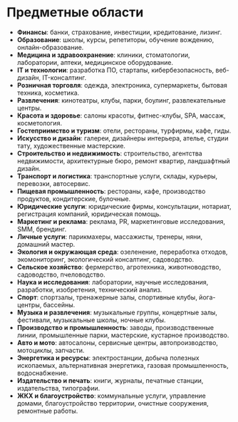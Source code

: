 # Предметные области

- **Финансы**: банки, страхование, инвестиции, кредитование, лизинг.
- **Образование**: школы, курсы, репетиторы, обучение вождению, онлайн-образование.
- **Медицина и здравоохранение**: клиники, стоматологии, лаборатории, аптеки, медицинское оборудование.
- **IT и технологии**: разработка ПО, стартапы, кибербезопасность, веб-дизайн, IT-консалтинг.
- **Розничная торговля**: одежда, электроника, супермаркеты, бытовая техника, косметика.
- **Развлечения**: кинотеатры, клубы, парки, боулинг, развлекательные центры.
- **Красота и здоровье**: салоны красоты, фитнес-клубы, SPA, массаж, косметология.
- **Гостеприимство и туризм**: отели, рестораны, турфирмы, кафе, гиды.
- **Искусство и дизайн**: галереи, дизайнеры интерьера, ателье, студии тату, художественные мастерские.
- **Строительство и недвижимость**: строительство, агентства недвижимости, архитектурные бюро, ремонт квартир, ландшафтный дизайн.
- **Транспорт и логистика**: транспортные услуги, склады, курьеры, перевозки, автосервис.
- **Пищевая промышленность**: рестораны, кафе, производство продуктов, кондитерские, булочные.
- **Юридические услуги**: юридические фирмы, консультации, нотариат, регистрация компаний, юридическая помощь.
- **Маркетинг и реклама**: реклама, PR, маркетинговые исследования, SMM, брендинг.
- **Личные услуги**: парикмахеры, массажисты, тренеры, няни, домашний мастер.
- **Экология и окружающая среда**: озеленение, переработка отходов, экомониторинг, экологический консалтинг, садоводство.
- **Сельское хозяйство**: фермерство, агротехника, животноводство, садоводство, пчеловодство.
- **Наука и исследования**: лаборатории, научные исследования, разработки, изобретения, технический анализ.
- **Спорт**: спортзалы, тренажерные залы, спортивные клубы, йога-центры, бассейны.
- **Музыка и развлечения**: музыкальные группы, концертные залы, фестивали, музыкальные школы, ночные клубы.
- **Производство и промышленность**: заводы, производственные линии, промышленные парки, мастерские, кустарное производство.
- **Авто и мото**: автосалоны, сервисные центры, автопроизводство, мотоциклы, запчасти.
- **Энергетика и ресурсы**: электростанции, добыча полезных ископаемых, альтернативная энергетика, газовая промышленность, водоснабжение.
- **Издательство и печать**: книги, журналы, печатные станции, издательства, типографии.
- **ЖКХ и благоустройство**: коммунальные услуги, управление домами, благоустройство территории, очистные сооружения, ремонтные работы.
